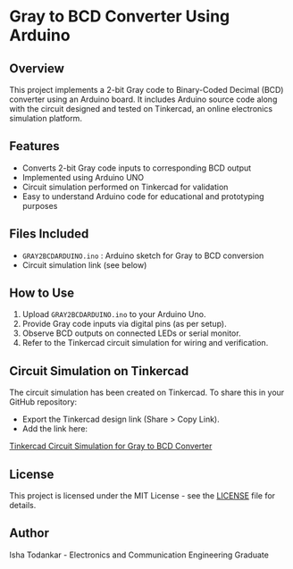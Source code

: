 # Gray to BCD Converter Using Arduino

## Overview
This project implements a 2-bit Gray code to Binary-Coded Decimal (BCD) converter using an Arduino board. It includes Arduino source code along with the circuit designed and tested on Tinkercad, an online electronics simulation platform.

## Features
- Converts 2-bit Gray code inputs to corresponding BCD output
- Implemented using Arduino UNO
- Circuit simulation performed on Tinkercad for validation
- Easy to understand Arduino code for educational and prototyping purposes

## Files Included
- `GRAY2BCDARDUINO.ino` : Arduino sketch for Gray to BCD conversion
- Circuit simulation link (see below)

## How to Use
1. Upload `GRAY2BCDARDUINO.ino` to your Arduino Uno.
2. Provide Gray code inputs via digital pins (as per setup).
3. Observe BCD outputs on connected LEDs or serial monitor.
4. Refer to the Tinkercad circuit simulation for wiring and verification.

## Circuit Simulation on Tinkercad
The circuit simulation has been created on Tinkercad. To share this in your GitHub repository:
- Export the Tinkercad design link (Share > Copy Link).
- Add the link here:

[Tinkercad Circuit Simulation for Gray to BCD Converter]([YOUR_TINKERCAD_LINK_HERE](https://www.tinkercad.com/things/f0nI2GrWZXO-gray-to-bcd))


## License
This project is licensed under the MIT License - see the [LICENSE](LICENSE) file for details.


## Author
Isha Todankar - Electronics and Communication Engineering Graduate

